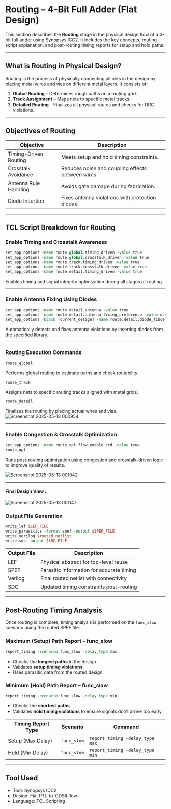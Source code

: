# Routing – 4-Bit Full Adder (Flat Design)

This section describes the **Routing** stage in the physical design flow of a 4-bit full adder using Synopsys ICC2. It includes the key concepts, routing script explanation, and post-routing timing reports for setup and hold paths.

---

## What is Routing in Physical Design?

Routing is the process of physically connecting all nets in the design by placing metal wires and vias on different metal layers. It consists of:

1. **Global Routing** – Determines rough paths on a routing grid.
2. **Track Assignment** – Maps nets to specific metal tracks.
3. **Detailed Routing** – Finalizes all physical routes and checks for DRC violations.

---

## Objectives of Routing

| Objective              | Description                                                |
|------------------------|------------------------------------------------------------|
| Timing-Driven Routing  | Meets setup and hold timing constraints.                   |
| Crosstalk Avoidance    | Reduces noise and coupling effects between wires.          |
| Antenna Rule Handling  | Avoids gate damage during fabrication.                     |
| Diode Insertion        | Fixes antenna violations with protection diodes.           |

---

## TCL Script Breakdown for Routing

### Enable Timing and Crosstalk Awareness

```tcl
set_app_options -name route.global.timing_driven -value true
set_app_options -name route.global.crosstalk_driven -value true
set_app_options -name route.track.timing_driven -value true
set_app_options -name route.track.crosstalk_driven -value true
set_app_options -name route.detail.timing_driven -value true
```

Enables timing and signal integrity optimization during all stages of routing.

---

### Enable Antenna Fixing Using Diodes

```tcl
set_app_options -name route.detail.antenna -value true
set_app_options -name route.detail.antenna_fixing_preference -value use_diodes
set_app_options -block [current_design] -name route.detail.diode_libcell_names -value {*/ANTENNA_RVT}
```

Automatically detects and fixes antenna violations by inserting diodes from the specified library.

---

### Routing Execution Commands

```tcl
route_global
```
Performs global routing to estimate paths and check routability.

```tcl
route_track
```

Assigns nets to specific routing tracks aligned with metal grids.

```tcl
route_detail
```
Finalizes the routing by placing actual wires and vias.
![Screenshot 2025-05-13 000954](https://github.com/user-attachments/assets/9b3d362a-61a4-42e2-8faa-d3d6914b1dbb)

---

### Enable Congestion & Crosstalk Optimization

```tcl
set_app_options -name route_opt.flow.enable_ccd -value true
route_opt
```
Runs post-routing optimization using congestion and crosstalk-driven logic to improve quality of results.

![Screenshot 2025-05-13 001042](https://github.com/user-attachments/assets/48481f0f-2264-4151-a041-cb74120ec2b2)

---

#### Final Design View : 

![Screenshot 2025-05-13 001147](https://github.com/user-attachments/assets/cea8dcb2-c8c1-4a74-ac0b-f0a4c3c55bc3)


### Output File Generation

```tcl
write_lef $LEF_FILE
write_parasitics -format spef -output $SPEF_FILE
write_verilog $routed_netlist
write_sdc -output $SDC_FILE
```


| Output File       | Description                                      |
|-------------------|--------------------------------------------------|
| LEF               | Physical abstract for top-level reuse            |
| SPEF              | Parasitic information for accurate timing        |
| Verilog           | Final routed netlist with connectivity           |
| SDC               | Updated timing constraints post-routing          |

---

## Post-Routing Timing Analysis

Once routing is complete, timing analysis is performed on the `func_slow` scenario using the routed SPEF file.

### Maximum (Setup) Path Report – func_slow

```tcl
report_timing -scenario func_slow -delay_type max 
```

- Checks the **longest paths** in the design.
- Validates **setup timing violations**.
- Uses parasitic data from the routed design.

### Minimum (Hold) Path Report – func_slow

```tcl
report_timing -scenario func_slow -delay_type min 
```

- Checks the **shortest paths**.
- Validates **hold timing violations** to ensure signals don’t arrive too early.

| Timing Report Type | Scenario     | Command                                    |
|--------------------|--------------|--------------------------------------------|
| Setup (Max Delay)  | `func_slow`  | `report_timing -delay_type max`            |
| Hold (Min Delay)   | `func_slow`  | `report_timing -delay_type min`            |

---

## Tool Used

- Tool: Synopsys ICC2
- Design: Flat RTL-to-GDSII flow
- Language: TCL Scripting

